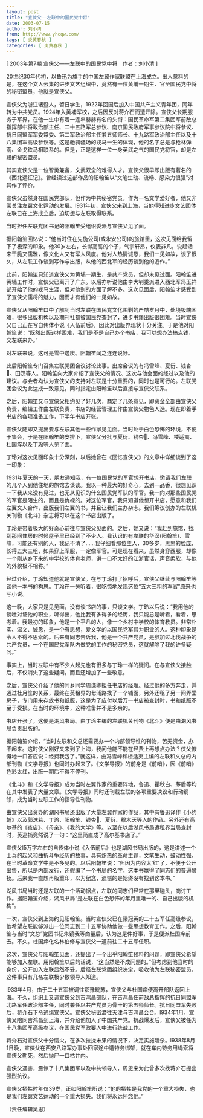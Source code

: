 ```yaml
---
layout: post
title: "宣侠父——左联中的国民党中将"
date: 2003-07-15
author: 刘小清
from: http://www.yhcqw.com/
tags: [ 炎黄春秋 ]
categories: [ 炎黄春秋 ]
---
```



[ 2003年第7期 宣侠父——左联中的国民党中将　作者：刘小清 ]


20世纪30年代初，以鲁迅为旗手的中国左翼作家联盟在上海成立。出人意料的是，在这个文人云集的进步文艺组织中，竟然有一位黄埔一期生、官至国民党中将的秘密盟员，他就是宣侠父。


宣侠父为浙江诸暨人，留日学生，1922年回国后加入中国共产主义青年团，同年转为中共党员。1924年入黄埔军校，之后因反对蒋介石而遭开除。宣侠父长期服务于军界，在他一生中有着一连串赫赫有名的头衔：国民革命军第二集团军前敌总指挥部中将政治部主任、二十五路军总参议、南京国民政府军事参议院中将参议、抗日同盟军军委常委、第二军政治部主任兼五师师长、十九路军政治部主任以及十八集团军高级参议等。这是驰骋疆场的戎马一生的体现，他的名字总是与枪林弹雨、金戈铁马相联系的。但是，正是这样一位一身英武之气的国民党将官，却是左联的秘密盟员。

其实宣侠父是一位智勇兼备，文武双全的难得人才。宣侠父很早即出版有著名的《西北远征记》。曾经读过这部作品的阳翰笙以“文笔生动、流畅、感染力很强”对其作了评价。


宣侠父虽然身在国民党部队，但作为中共秘密党员，作为一名文学爱好者，他又非常关注左翼文化运动的发展。l931年初，宣侠父来到上海，当他得知进步文艺团体左联已在上海成立后，迫切想与左联取得联系。

当时担任左联党团书记的阳翰笙受组织委派与宣侠父见了面。


据阳翰笙回忆说：“他当时住在先施公司(或永安公司)的旅馆里，这次见面给我留下了极深的印象。他30岁左右，长得高高的个子，气宇轩昂，仪表非凡，说起话来干脆又儒雅，像文化人又有军人风度。他对人热情诚恳，我们一见如故，谈了很久，从左联工作谈到写作与出版，从他的西北军的经历谈到他的近作。”


此前，阳翰笙只知道宣侠父为黄埔一期生，是共产党员，但却未见过面。阳翰笙进黄埔工作时，宣侠父已离开了广东。以后亦听说他由李大钊委派进入西北军冯玉祥部开始了他的戎马生涯，但对他别的方面了解不多。这次见面后，阳翰笙才感受到了宣侠父儒将的魅力，因而才有他们的一见如故。


宣侠父从阳翰笙口中了解到当时左联在国民党文化围剿的严酷岁月中，处境极端困难，很多出版机构以及期刊社都被国民党查封了，进步书籍出版很困难。当时宣侠父自己正在写自传体小说《入伍前后》，因此对出版界现状十分关注。于是他对阳翰笙说：“既然出版这样困难，我们是不是自己办个书店，我可以想办法搞点钱，交左联来办。”

对左联来说，这可是雪中送炭。阳翰笙闻之连连说好。


此后阳翰笙专门召集左联党团会议讨论此事。出席会议的有冯雪峰、夏衍、钱杏、田汉等人。阳翰笙向大家介绍了宣侠父的情况、这次与他会面的经过以及他的建议。与会者均认为宣侠父的支持对左联是十分重要的，同时也是可行的。左联党团会议为此达成一致意见，同时指定由阳翰笙以后直接与宣侠父联系。


之后，阳翰笙又与宣侠父相约见了好几次，商定了几条意见，即资金全部由宣侠父负责，编辑工作由左联负责，书店的经营管理工作由宣侠父物色人选。现在即着手书店的各项准备工作，下半年书店开张。


宣侠父随即又提出要与左联其他一些作家见见面。当时处于白色恐怖的环境，不便于集会，于是在阳翰笙的安排下，宣侠父分批与夏衍、钱杏、冯雪峰、楼适夷、杜国痒以及丁玲等人见了面。

丁玲对这次见面印象十分深刻，以后她曾在《回忆宣侠父》的文章中详细谈到了这一印象：


1931年夏天的一天，朋友通知我，有一位国民党的军官想开书店，邀请我们左联的几个人到他住地的旅馆去谈谈。我以一种最大的好奇心，去到一品香，很想见识一下我从来没有见过，也无从见识的什么国民党军队的军官。我一向对那些国民党的军官是陌生的，而且是仇视的。对这位军官，我只知道他想开书店，愿意和我们左翼文人合作，出版我们左翼的书，并且让我们主办杂志。我们筹议创办的左联机关刊物《北斗》杂志将可以在这个书店出版了。


丁玲是带着极大的好奇心前往与宣侠父见面的。之后，她又说：“我赶到旅馆，找到那间住房的时候屋子里已经到了不少人。我认识的有左联的华汉(阳翰笙)、雪峰，可能还有别的人，我记不清了……我仔细看那位主人，30多岁，黑黑的脸庞，长得五大三粗，如果穿上军服，一定像军官。可是现在看来，虽然身穿西服，却像一个刚从乡下来的中学校的体育老师，讲一口不太好的江浙官话，声音柔软，与他的外貌极不相称。”

经过介绍，丁玲知道他就是宣侠父。在与丁玲打了招呼后，宣侠父继续与阳翰笙等谈他一本书的构思。丁玲在一旁听着，很吃惊地发现这位“五大三粗的军官”原来也写小说。


这一晚，大家只是见见面，没有谈书店的事，只谈文学。丁玲以后说：“我用他的谈吐对证他的职业，听得出，他比我有多得多的经历，我只能总是听着，看着，思考着。我最初的印象，他是一个平凡的人，像一个乡村中学校的体育教员。非常朴实、温文、诚恳，是一个有思想，爱文学的以国民党军官为职业的人。这种印象是令人不得不思索的。后来有同志告诉我，他是一个共产党员，是参加过北伐战争的共产党员，一个在国民党军队内做党的工作的秘密党员，这就解除了我的许多疑问。”

事实上，当时左联中有不少人起先也有很多与丁玲一样的疑问。在与宣侠父接触后，不仅消失了这些疑问，而且还增加了一些敬意。


之后，宣侠父介绍了他的同乡同学周谦卿担任书店的经理。经过他的多方奔走，并通过杜月笙的关系，最终在英租界的七浦路找了一个铺面，另外还租了另一间弄堂房子，专门用来存放书和纸版，这是为了应付以后万一书店被查封时，书和纸版不至于受损。在当时的环境中，这种准备并不是多余的。

书店开张了，这便是湖风书局。由丁玲主编的左联机关刊物《北斗》便是由湖风书局负责出版的。


据阳翰笙介绍，“当时左联和文总还需要办一个内部领导性的刊物，苦无资金，办不起来。这时侠父刚好又来到了上海，我问他能不能在经费上再想点办法？侠父慷慨地一口答应说：经费我包了。”就这样，由冯雪峰和楼适夷主编的左联和文总的内部刊物《文学导报》也同时办起来了。《文学导报》的前身是《前哨》，因《前哨》色彩太红，出版一期后不得不停刊。


《北斗》和《文学导报》成为当时左翼作家的重要阵地，鲁迅、瞿秋白、茅盾等均在其中发表了大量文章。《文学导报》同时还刊载左联的各项重要决议和行动纲领，成为当时左联工作的指导性刊物。


由宣侠父出资办的湖风书局还出版了大量左翼作家的作品，其中有鲁迅译作《小约翰》以及郭沫若、丁玲、阳翰笙、钱杏、夏衍、穆木天等人的作品。另外还有高尔基的《夜店》、《母亲》、《我的大学》等。以至在以后湖风书局遭租界当局查封时，英巡捕竟然说了一句：“这里简直成了高尔基书店了。”


宣侠父l5万字左右的自传体小说《入伍前后》也是湖风书局出版的，这是讲述一个士兵的起义和曲折斗争经历的故事，具有炽热的革命主题，文笔生动，鼓动性强，在当时革命文学中是不多见的。以后阳翰笙说：“但因为内容太‘红’了，不便于公开出售，所以是内部发行，还假编了一个书局的名字，这本书赢得了同志们的普遍赞扬。后来我一直想再版重印，以为纪念，遗憾的是始终没有找到这本书。”

湖风书局当时还是左联的一个活动据点，左联的同志们经常在那里碰头，商讨工作。据阳翰笙介绍，湖风书局“是左联在白色恐怖的年月里唯一的、自己出版的机构”。


一次，宣侠父到上海约见阳翰笙。当时宣侠父已在梁冠英的二十五军任高级参议，他希望左联能够派出一位同志到二十五军协助他做一些思想教育工作。之后，阳翰笙与当时“文总”党团书记朱镜我等商量后，认为这是件好事，于是便派杜国痒前去。不久。杜国痒化名林伯修与宣侠父一道前往二十五军任职。


这次，宣侠父与阳翰笙见面，还提出了一个出乎阳翰笙预料的问题，即宣侠父希望能够加入左联。用阳翰笙以后的话说，“这当然是不成问题的。”但考虑到他当时的身份，公开加入左联显然不妥。后经左联党团组织决定，吸收他为左联秘密盟员，这件事只有几名左联极少数领导人知道。


l933年4月，由于二十五军被调往鄂豫皖苏，宣侠父与杜国痒便离开部队返回上海。不久，组织上又调宣侠父到吉鸿昌部队，在吉鸿昌任前敌总指挥的抗日同盟军北路军任政治部主任，同时兼任以共产党员为骨干的第五师师长。抗日同盟军失败后，蒋介石下令通缉宣侠父。宣侠父秘密潜往天津与吉鸿昌会合。l934年1月，宣侠父陪同吉鸿昌到上海，并介绍他加入了中国共产党。抗战爆发后，宣侠父被任为十八集团军高级参议，在国民党军政要人中进行统战工作。


蒋介石对宣侠父十分恼火，在多次拉拢未果的情况下，决定实施暗杀。l938年8月1日晚，宣侠父在西安八路军办事处回家途中遭特务绑架，就在车内特务用绳索将宣侠父勒死，然后抛尸一口枯井内。

宣侠父遇害，震惊了十八集团军以及中共领导人，周恩来为此曾多次找蒋介石提出强烈抗议。

宣侠父牺牲时年仅39岁，正如阳翰笙所说：“他的牺牲是我党的一个重大损失，也是我们左翼文艺运动的一个重大损失。我们将永远怀念他。”

（责任编辑吴思）


